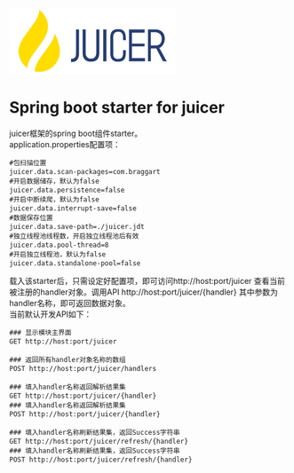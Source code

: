 ![image](https://github.com/SkyJourney/juicer/raw/master/resources/logo.png)
# Spring boot starter for juicer
juicer框架的spring boot组件starter。  
application.properties配置项：
```properties
#包扫描位置
juicer.data.scan-packages=com.braggart
#开启数据储存，默认为false
juicer.data.persistence=false
#开启中断续爬，默认为false
juicer.data.interrupt-save=false
#数据保存位置
juicer.data.save-path=./juicer.jdt
#独立线程池线程数，开启独立线程池后有效
juicer.data.pool-thread=8
#开启独立线程池，默认为false
juicer.data.standalone-pool=false
```
载入该starter后，只需设定好配置项，即可访问http://host:port/juicer 查看当前被注册的handler对象。调用API http://host:port/juicer/{handler} 其中参数为handler名称，即可返回数据对象。  
当前默认开发API如下：
```http request
### 显示模块主界面
GET http://host:port/juicer

### 返回所有handler对象名称的数组
POST http://host:port/juicer/handlers

### 填入handler名称返回解析结果集
GET http://host:port/juicer/{handler}
### 填入handler名称返回解析结果集
POST http://host:port/juicer/{handler}

### 填入handler名称刷新结果集，返回Success字符串
GET http://host:port/juicer/refresh/{handler}
### 填入handler名称刷新结果集，返回Success字符串
POST http://host:port/juicer/refresh/{handler}

```